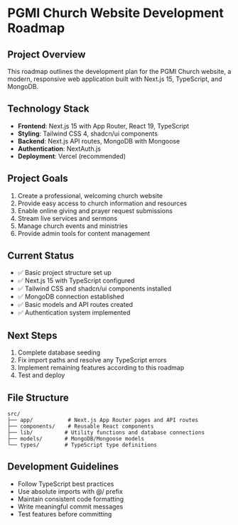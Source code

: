 # PGMI Church Website Development Roadmap

## Project Overview
This roadmap outlines the development plan for the PGMI Church website, a modern, responsive web application built with Next.js 15, TypeScript, and MongoDB.

## Technology Stack
- **Frontend**: Next.js 15 with App Router, React 19, TypeScript
- **Styling**: Tailwind CSS 4, shadcn/ui components
- **Backend**: Next.js API routes, MongoDB with Mongoose
- **Authentication**: NextAuth.js
- **Deployment**: Vercel (recommended)

## Project Goals
1. Create a professional, welcoming church website
2. Provide easy access to church information and resources
3. Enable online giving and prayer request submissions
4. Stream live services and sermons
5. Manage church events and ministries
6. Provide admin tools for content management

## Current Status
- ✅ Basic project structure set up
- ✅ Next.js 15 with TypeScript configured
- ✅ Tailwind CSS and shadcn/ui components installed
- ✅ MongoDB connection established
- ✅ Basic models and API routes created
- ✅ Authentication system implemented

## Next Steps
1. Complete database seeding
2. Fix import paths and resolve any TypeScript errors
3. Implement remaining features according to this roadmap
4. Test and deploy

## File Structure
```
src/
├── app/           # Next.js App Router pages and API routes
├── components/    # Reusable React components
├── lib/          # Utility functions and database connections
├── models/       # MongoDB/Mongoose models
└── types/        # TypeScript type definitions
```

## Development Guidelines
- Follow TypeScript best practices
- Use absolute imports with @/ prefix
- Maintain consistent code formatting
- Write meaningful commit messages
- Test features before committing
